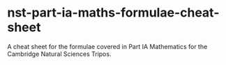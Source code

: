 # nst-part-ia-maths-formulae-cheat-sheet
 A cheat sheet for the formulae covered in Part IA Mathematics for the Cambridge Natural Sciences Tripos.
